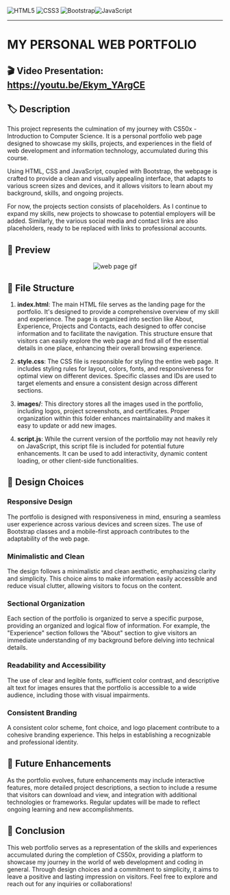 ![HTML5](https://img.shields.io/badge/html5-%23E34F26.svg?style=for-the-badge&logo=html5&logoColor=white) ![CSS3](https://img.shields.io/badge/css3-%231572B6.svg?style=for-the-badge&logo=css3&logoColor=white) ![Bootstrap](https://img.shields.io/badge/bootstrap-%238511FA.svg?style=for-the-badge&logo=bootstrap&logoColor=white)![JavaScript](https://img.shields.io/badge/javascript-%23323330.svg?style=for-the-badge&logo=javascript&logoColor=%23F7DF1E) 

---

# MY PERSONAL WEB PORTFOLIO
## :clapper: Video Presentation:  https://youtu.be/Ekym_YArgCE


## :label: **Description**
This project represents the culmination of my journey with CS50x - Introduction to Computer Science. 
It is a personal portfolio web page designed to showcase my skills, projects, and experiences in the field of web development and information technology, accumulated during this course. 

Using HTML, CSS and JavaScript, coupled with Bootstrap, the webpage is crafted to provide a clean and visually appealing interface, that adapts to various screen sizes and devices, and it allows visitors to learn about my background, skills, and ongoing projects.

For now, the projects section consists of placeholders. As I continue to expand my skills, new projects to showcase to potential employers will be added. Similarly, the various social media and contact links are also placeholders, ready to be replaced with links to professional accounts.

## 👀 Preview

<p align="center">
<img src="images/webpagepresentation.gif" alt="web page gif" />
</p>

## 📁 File Structure

1. **index.html**: The main HTML file serves as the landing page for the portfolio. It's designed to provide a comprehensive overview of my skill and experience. The page is organized into section like About, Experience, Projects and Contacts, each designed to offer concise information and to facilitate the navigation. This structure ensure that visitors can easily explore the web page and find all of the essential details in one place, enhancing their overall browsing experience.

2. **style.css**: The CSS file is responsible for styling the entire web page. It includes styling rules for layout, colors, fonts, and responsiveness for optimal view on different devices. Specific classes and IDs are used to target elements and ensure a consistent design across different sections.

3. **images/**: This directory stores all the images used in the portfolio, including logos, project screenshots, and certificates. Proper organization within this folder enhances maintainability and makes it easy to update or add new images.

4. **script.js**: While the current version of the portfolio may not heavily rely on JavaScript, this script file is included for potential future enhancements. It can be used to add interactivity, dynamic content loading, or other client-side functionalities.

## 🎨 Design Choices

### Responsive Design

The portfolio is designed with responsiveness in mind, ensuring a seamless user experience across various devices and screen sizes. The use of Bootstrap classes and a mobile-first approach contributes to the adaptability of the web page.

### Minimalistic and Clean

The design follows a minimalistic and clean aesthetic, emphasizing clarity and simplicity. This choice aims to make information easily accessible and reduce visual clutter, allowing visitors to focus on the content.

### Sectional Organization

Each section of the portfolio is organized to serve a specific purpose, providing an organized and logical flow of information. For example, the "Experience" section follows the "About" section to give visitors an immediate understanding of my background before delving into technical details.

### Readability and Accessibility

The use of clear and legible fonts, sufficient color contrast, and descriptive alt text for images ensures that the portfolio is accessible to a wide audience, including those with visual impairments.

### Consistent Branding

A consistent color scheme, font choice, and logo placement contribute to a cohesive branding experience. This helps in establishing a recognizable and professional identity.

## 🔮 Future Enhancements

As the portfolio evolves, future enhancements may include interactive features, more detailed project descriptions, a section to include a resume that visitors can download and view, and integration with additional technologies or frameworks. Regular updates will be made to reflect ongoing learning and new accomplishments.

## 🚀 Conclusion

This web portfolio serves as a representation of the skills and experiences accumulated during the completion of CS50x, providing a platform to showcase my journey in the world of web development and coding in general. Through design choices and a commitment to simplicity, it aims to leave a positive and lasting impression on visitors. Feel free to explore and reach out for any inquiries or collaborations!
